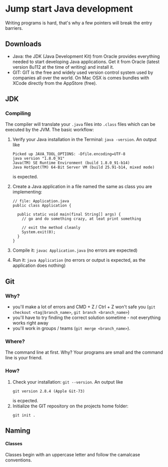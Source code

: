 # Jump start Java development

Writing programs is hard, that's why a few pointers will break the entry barriers.

## Downloads

- Java: the JDK (Java Development Kit) from Oracle provides everything needed to start developing Java applications. Get it from Oracle (latest version 8u112 at the time of writing) and install it.
- GIT: GIT is the free and widely used version control system used by companies all over the world. On Mac OSX is comes bundles with XCode directly from the AppStore (free).

## JDK

### Compiling

The compiler will translate your `.java` files into `.class` files which can be executed by the JVM. The basic workflow:


1. Verify your Java installation in the Terminal: `java -version`. An output like
    ```
    Picked up JAVA_TOOL_OPTIONS: -Dfile.encoding=UTF-8
    java version "1.8.0_91"
    Java(TM) SE Runtime Environment (build 1.8.0_91-b14)
    Java HotSpot(TM) 64-Bit Server VM (build 25.91-b14, mixed mode)
    ```
    is expected.

2. Create a Java application in a file named the same as class you are implementing:
    ```
    // file: Application.java
    public class Application {

      public static void main(final String[] args) {
        // go and do something crazy, at leat print something
    
        // exit the method cleanly
        System.exit(0);
      }
    }
    ```
3. Compile it: `javac Application.java` (no errors are expected)
4. Run it: `java Application` (no errors or output is expected, as the application does nothing)

## Git

### Why?

- you'll make a lot of errors and CMD + Z / Ctrl + Z won't safe you (`git checkout <tag|branch_name>`, `git branch <branch_name>`)
- you'll have to try finding the correct solution sometime - not everything works right away
- you'll work in groups / teams (`git merge <branch_name>`).

### Where?

The command line at first. Why? Your programs are small and the command line is your friend.

### How?

1. Check your installation: `git --version`. An output like
    ```
    git version 2.8.4 (Apple Git-73)
    ```
    is ecpected.
2. Initialize the GIT repository on the projects home folder:
    ```
    git init .
    ```

## Naming

#### Classes

Classes begin with an uppercase letter and follow the camalcase conventions.
